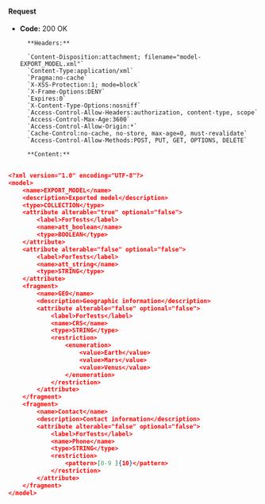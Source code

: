 #### Request

* **Code:** 200 OK

        **Headers:**

        `Content-Disposition:attachment; filename="model-EXPORT_MODEL.xml"`
        `Content-Type:application/xml`
        `Pragma:no-cache`
        `X-XSS-Protection:1; mode=block`
        `X-Frame-Options:DENY`
        `Expires:0`
        `X-Content-Type-Options:nosniff`
        `Access-Control-Allow-Headers:authorization, content-type, scope`
        `Access-Control-Max-Age:3600`
        `Access-Control-Allow-Origin:*`
        `Cache-Control:no-cache, no-store, max-age=0, must-revalidate`
        `Access-Control-Allow-Methods:POST, PUT, GET, OPTIONS, DELETE`

        **Content:**

```json
    
<?xml version="1.0" encoding="UTF-8"?>
<model>
    <name>EXPORT_MODEL</name>
    <description>Exported model</description>
    <type>COLLECTION</type>
    <attribute alterable="true" optional="false">
        <label>ForTests</label>
        <name>att_boolean</name>
        <type>BOOLEAN</type>
    </attribute>
    <attribute alterable="false" optional="false">
        <label>ForTests</label>
        <name>att_string</name>
        <type>STRING</type>
    </attribute>
    <fragment>
        <name>GEO</name>
        <description>Geographic information</description>
        <attribute alterable="false" optional="false">
            <label>ForTests</label>
            <name>CRS</name>
            <type>STRING</type>
            <restriction>
                <enumeration>
                    <value>Earth</value>
                    <value>Mars</value>
                    <value>Venus</value>
                </enumeration>
            </restriction>
        </attribute>
    </fragment>
    <fragment>
        <name>Contact</name>
        <description>Contact information</description>
        <attribute alterable="false" optional="false">
            <label>ForTests</label>
            <name>Phone</name>
            <type>STRING</type>
            <restriction>
                <pattern>[0-9 ]{10}</pattern>
            </restriction>
        </attribute>
    </fragment>
</model>

```
